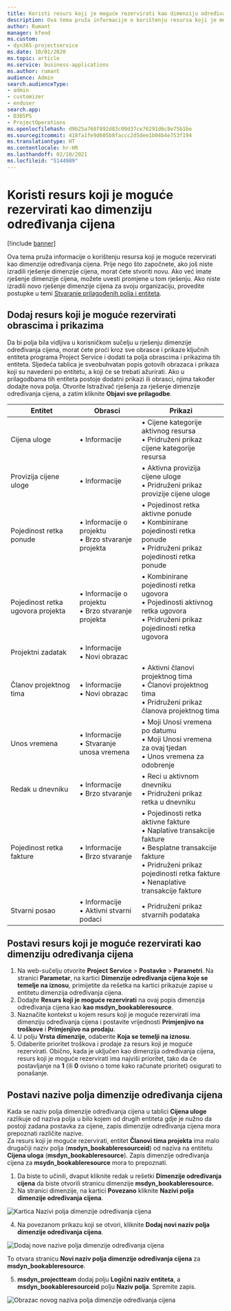 ```yaml
---
title: Koristi resurs koji je moguće rezervirati kao dimenziju određivanja cijena
description: Ova tema pruža informacije o korištenju resursa koji je moguće rezervirati kao dimenzije određivanja cijena.
author: Rumant
manager: kfend
ms.custom:
- dyn365-projectservice
ms.date: 10/01/2020
ms.topic: article
ms.service: business-applications
ms.author: rumant
audience: Admin
search.audienceType:
- admin
- customizer
- enduser
search.app:
- D365PS
- ProjectOperations
ms.openlocfilehash: d9b25a768f892d83c09d37ce76291d6c8e75b1be
ms.sourcegitcommit: 418fa1fe9d605b8faccc2d5dee1b04b4e753f194
ms.translationtype: HT
ms.contentlocale: hr-HR
ms.lasthandoff: 02/10/2021
ms.locfileid: "5144989"
---
```

# <a name="use-bookable-resource-as-a-pricing-dimension"></a>Koristi resurs koji je moguće rezervirati kao dimenziju određivanja cijena

[!include [banner](../includes/psa-now-project-operations.md)]

Ova tema pruža informacije o korištenju resursa koji je moguće rezervirati kao dimenzije određivanja cijena. Prije nego što započnete, ako još niste izradili rješenje dimenzije cijena, morat ćete stvoriti novu. Ako već imate rješenje dimenzije cijena, možete uvesti promjene u tom rješenju. Ako niste izradili novo rješenje dimenzije cijena za svoju organizaciju, provedite postupke u temi [Stvaranje prilagođenih polja i entiteta](create-custom-fields-entities.md).

## <a name="add-bookable-resource-to-forms-and-views"></a>Dodaj resurs koji je moguće rezervirati obrascima i prikazima
Da bi polja bila vidljiva u korisničkom sučelju u rješenju dimenzije određivanja cijena, morat ćete proći kroz sve obrasce i prikaze ključnih entiteta programa Project Service i dodati ta polja obrascima i prikazima tih entiteta.
Sljedeća tablica je sveobuhvatan popis gotovih obrazaca i prikaza koji su navedeni po entitetu, a koji će se trebati ažurirati. Ako u prilagodbama tih entiteta postoje dodatni prikazi ili obrasci, njima također dodajte nova polja.
Otvorite Istraživač rješenja za rješenje dimenzije određivanja cijena, a zatim kliknite **Objavi sve prilagodbe**.


|   Entitet        | Obrasci   |Prikazi        |
| ------------------------------|---------------------------------|----------------------------------|
|  Cijena uloge|• Informacije |• Cijene kategorije aktivnog resursa<br> • Pridruženi prikaz cijene kategorije resursa|
|  Provizija cijene uloge|• Informacije|• Aktivna provizija cijene uloge<br>• Pridruženi prikaz provizije cijene uloge|
|  Pojedinost retka ponude|• Informacije o projektu<br>• Brzo stvaranje projekta|• Pojedinost retka aktivne ponude<br>• Kombinirane pojedinosti retka ponude<br>• Pridruženi prikaz pojedinosti retka ponude|
|  Pojedinost retka ugovora projekta|• Informacije o projektu<br>• Brzo stvaranje projekta|• Kombinirane pojedinosti retka ugovora<br>• Pojedinosti aktivnog retka ugovora<br>• Pridruženi prikaz pojedinosti retka ugovora|
|  Projektni zadatak|• Informacije<br>• Novi obrazac||
|  Članov projektnog tima|• Informacije<br>• Novi obrazac|• Aktivni članovi projektnog tima<br>• Članovi projektnog tima<br>• Pridruženi prikaz članova projektnog tima|
|  Unos vremena|• Informacije<br>• Stvaranje unosa vremena|• Moji Unosi vremena po datumu<br>• Moji Unosi vremena za ovaj tjedan<br>• Unos vremena za odobrenje|
|  Redak u dnevniku|• Informacije<br>• Brzo stvaranje|• Reci u aktivnom dnevniku<br>• Pridruženi prikaz retka u dnevniku|
|  Pojedinost retka fakture|• Informacije<br>• Brzo stvaranje|• Pojedinosti retka aktivne fakture<br>• Naplative transakcije fakture<br>• Besplatne transakcije fakture<br>• Pridruženi prikaz pojedinosti retka fakture<br>• Nenaplative transakcije fakture|
|  Stvarni posao|• Informacije<br>• Aktivni stvarni podaci|• Pridruženi prikaz stvarnih podataka|

## <a name="set-up-bookable-resource-as-a-pricing-dimension"></a>Postavi resurs koji je moguće rezervirati kao dimenziju određivanja cijena

1. Na web-sučelju otvorite **Project Service** > **Postavke** > **Parametri**. Na stranici **Parametar**, na kartici **Dimenzije određivanja cijena koje se temelje na iznosu**, primijetite da rešetka na kartici prikazuje zapise u entitetu dimenzija određivanja cijena. 
2. Dodajte **Resurs koji je moguće rezervirati** na ovaj popis dimenzija određivanja cijena kao **kao msdyn_bookableresource**. 
3. Naznačite kontekst u kojem resurs koji je moguće rezervirati ima dimenziju određivanja cijena i postavite vrijednosti **Primjenjivo na troškove** i **Primjenjivo na prodaju**.
4. U polju **Vrsta dimenzije**, odaberite **Koja se temelji na iznosu**. 
5. Odaberite prioritet troškova i prodaje za resurs koji je moguće rezervirati. Obično, kada je uključen kao dimenzija određivanja cijena, resurs koji je moguće rezervirati ima najviši prioritet, tako da će postavljanje na **1** (ili **0** ovisno o tome kako računate prioritet) osigurati to ponašanje.

## <a name="set-up-pricing-dimension-field-names"></a>Postavi nazive polja dimenzije određivanja cijena

Kada se naziv polja dimenzije određivanja cijena u tablici **Cijena uloge** razlikuje od naziva polja u bilo kojem od drugih entiteta gdje je nužno da postoji zadana postavka za cijene, zapis dimenzije određivanja cijena mora prepoznati različite nazive.    
Za resurs koji je moguće rezervirati, entitet **Članovi tima projekta** ima malo drugačiji naziv polja (**msdyn_bookableresourceid**) od naziva na entitetu **Cijena uloga** (**msdyn_bookableresource**). Zapis dimenzije određivanja cijena za **msydn_bookableresource** mora to prepoznati. 
1. Da biste to učinili, dvaput kliknite redak u rešetki **Dimenzije određivanja cijena** da biste otvorili stranicu dimenzije **msdyn_bookableresource.**
2. Na stranici dimenzije, na kartici **Povezano** kliknite **Nazivi polja dimenzije određivanja cijena**.

 ![Kartica Nazivi polja dimenzije određivanja cijena](media/PD-fieldname.png)

4. Na povezanom prikazu koji se otvori, kliknite **Dodaj novi naziv polja dimenzije određivanja cijena**.

 ![Dodaj nove nazive polja dimenzije određivanja cijena](media/Add-NewPD-fieldname.png)


To otvara stranicu **Novi naziv polja dimenzije određivanja cijena** za **msdyn_bookableresource**. 

5. **msdyn_projectteam** dodaj polju **Logični naziv entiteta**, a **msdyn_bookableresourceid** polju **Naziv polja**. Spremite zapis.

 ![Obrazac novog naziva polja dimenzije određivanja cijena](media/PD-fieldname-Added.png)
